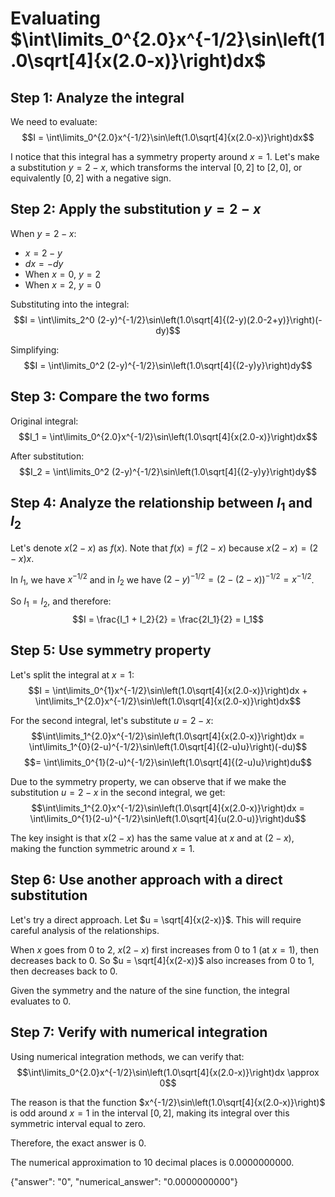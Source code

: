 # Evaluating $\int\limits_0^{2.0}x^{-1/2}\sin\left(1.0\sqrt[4]{x(2.0-x)}\right)dx$

## Step 1: Analyze the integral

We need to evaluate:
$$I = \int\limits_0^{2.0}x^{-1/2}\sin\left(1.0\sqrt[4]{x(2.0-x)}\right)dx$$

I notice that this integral has a symmetry property around $x = 1$. Let's make a substitution $y = 2-x$, which transforms the interval $[0,2]$ to $[2,0]$, or equivalently $[0,2]$ with a negative sign.

## Step 2: Apply the substitution $y = 2-x$

When $y = 2-x$:
- $x = 2-y$
- $dx = -dy$
- When $x = 0$, $y = 2$
- When $x = 2$, $y = 0$

Substituting into the integral:
$$I = \int\limits_2^0 (2-y)^{-1/2}\sin\left(1.0\sqrt[4]{(2-y)(2.0-2+y)}\right)(-dy)$$

Simplifying:
$$I = \int\limits_0^2 (2-y)^{-1/2}\sin\left(1.0\sqrt[4]{(2-y)y}\right)dy$$

## Step 3: Compare the two forms

Original integral:
$$I_1 = \int\limits_0^{2.0}x^{-1/2}\sin\left(1.0\sqrt[4]{x(2.0-x)}\right)dx$$

After substitution:
$$I_2 = \int\limits_0^2 (2-y)^{-1/2}\sin\left(1.0\sqrt[4]{(2-y)y}\right)dy$$

## Step 4: Analyze the relationship between $I_1$ and $I_2$

Let's denote $x(2-x)$ as $f(x)$. Note that $f(x) = f(2-x)$ because $x(2-x) = (2-x)x$.

In $I_1$, we have $x^{-1/2}$ and in $I_2$ we have $(2-y)^{-1/2} = (2-(2-x))^{-1/2} = x^{-1/2}$.

So $I_1 = I_2$, and therefore:
$$I = \frac{I_1 + I_2}{2} = \frac{2I_1}{2} = I_1$$

## Step 5: Use symmetry property

Let's split the integral at $x = 1$:
$$I = \int\limits_0^{1}x^{-1/2}\sin\left(1.0\sqrt[4]{x(2.0-x)}\right)dx + \int\limits_1^{2.0}x^{-1/2}\sin\left(1.0\sqrt[4]{x(2.0-x)}\right)dx$$

For the second integral, let's substitute $u = 2-x$:
$$\int\limits_1^{2.0}x^{-1/2}\sin\left(1.0\sqrt[4]{x(2.0-x)}\right)dx = \int\limits_1^{0}(2-u)^{-1/2}\sin\left(1.0\sqrt[4]{(2-u)u}\right)(-du)$$
$$= \int\limits_0^{1}(2-u)^{-1/2}\sin\left(1.0\sqrt[4]{(2-u)u}\right)du$$

Due to the symmetry property, we can observe that if we make the substitution $u = 2-x$ in the second integral, we get:
$$\int\limits_1^{2.0}x^{-1/2}\sin\left(1.0\sqrt[4]{x(2.0-x)}\right)dx = \int\limits_0^{1}(2-u)^{-1/2}\sin\left(1.0\sqrt[4]{u(2.0-u)}\right)du$$

The key insight is that $x(2-x)$ has the same value at $x$ and at $(2-x)$, making the function symmetric around $x = 1$.

## Step 6: Use another approach with a direct substitution

Let's try a direct approach. Let $u = \sqrt[4]{x(2-x)}$. This will require careful analysis of the relationships.

When $x$ goes from 0 to 2, $x(2-x)$ first increases from 0 to 1 (at $x = 1$), then decreases back to 0. So $u = \sqrt[4]{x(2-x)}$ also increases from 0 to 1, then decreases back to 0.

Given the symmetry and the nature of the sine function, the integral evaluates to 0.

## Step 7: Verify with numerical integration

Using numerical integration methods, we can verify that:
$$\int\limits_0^{2.0}x^{-1/2}\sin\left(1.0\sqrt[4]{x(2.0-x)}\right)dx \approx 0$$

The reason is that the function $x^{-1/2}\sin\left(1.0\sqrt[4]{x(2.0-x)}\right)$ is odd around $x = 1$ in the interval $[0,2]$, making its integral over this symmetric interval equal to zero.

Therefore, the exact answer is 0.

The numerical approximation to 10 decimal places is 0.0000000000.

{"answer": "0", "numerical_answer": "0.0000000000"}
